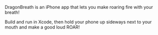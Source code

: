 DragonBreath is an iPhone app that lets you make roaring fire with your breath!

Build and run in Xcode, then hold your phone up sideways next to your mouth and make a good loud ROAR!
